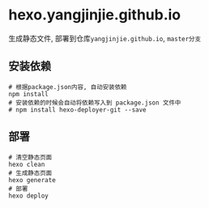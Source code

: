 # hexo.yangjinjie.github.io

生成静态文件, 部署到仓库`yangjinjie.github.io`, `master分支`

## 安装依赖

```shell
# 根据package.json内容, 自动安装依赖
npm install
# 安装依赖的时候会自动将依赖写入到 package.json 文件中
# npm install hexo-deployer-git --save
```

## 部署

```shell
# 清空静态页面
hexo clean
# 生成静态页面
hexo generate
# 部署
hexo deploy
```